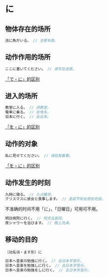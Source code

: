 # に

## 物体存在的场所

```js
池に魚がいる。 // 池里有鱼。
```

## 动作作用的场所

```js
ここに書いてください。 // 请写在这里。
```

[「で・に」的区别](./diff#でに)

## 进入的场所

```js
教室に入る。 // 进教室。
電車に乗る。 // 坐电车。
日本に行く。 // 去日本。
```

[「を・に」的区别](./diff#をに)

## 动作的对象

```js
私に見せてください。 // 请给我看看。
```

[「を・に」的区别](./diff#をに)

## 动作发生的时刻

```js
九時に寝る。 // 九点睡觉。
クリスマスに彼女と食事します。 // 圣诞节和女朋友吃饭。
```

不准确的时间不用「に」，「日曜日」可用可不用。

```js
明日病院に行く。 // 明天去医院。
夜シャワーを浴びます。 // 晚上洗澡。
```

## 移动的目的

`〔动名词・ます形〕に`

```js
日本へ音楽の勉強に行く。 // 去日本学音乐。
日本へ音楽を勉強しに行く。 // 去日本学音乐。
日本へ音楽の勉強をしに行く。 // 去日本学音乐。
```
